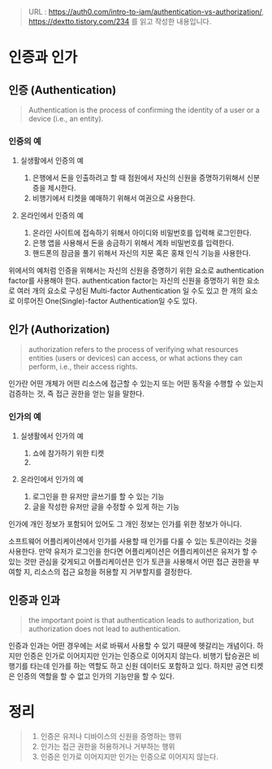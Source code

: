 > URL : https://auth0.com/intro-to-iam/authentication-vs-authorization/, https://dextto.tistory.com/234 를 읽고 작성한 내용입니다.
> 

# 인증과 인가

## 인증 (Authentication) 
> Authentication is the process of confirming the identity of a user or a device (i.e., an entity).

### 인증의 예
1. 실생활에서 인증의 예
    1. 은행에서 돈을 인출하려고 할 때 점원에서 자신의 신원을 증명하기위해서 신분증을 제시한다.
    2. 비행기에서 티켓을 예매하기 위해서 여권으로 사용한다.

1. 온라인에서 인증의 예
   1. 온라인 사이트에 접속하기 위해서 아이디와 비밀번호를 입력해 로그인한다.
   2. 은행 앱을 사용해서 돈을 송금하기 위해서 계좌 비밀번호를 입력한다.
   3. 핸드폰의 잠금을 풀기 위해서 자신의 지문 혹은 홍채 인식 기능을 사용한다.

위에서의 예처럼 인증을 위해서는 자신의 신원을 증명하기 위한 요소로 authentication factor를 사용해야 한다.
authentication factor는 자신의 신원을 증명하기 위한 요소로 여러 개의 요소로 구성된 Multi-factor Authentication 일 수도 있고
한 개의 요소로 이루어진 One(Single)-factor Authentication일 수도 있다.


## 인가 (Authorization)
> authorization refers to the process of verifying what resources entities (users or devices) can access, or what actions they can perform, i.e., their access rights. 
> 

인가란 어떤 개체가 어떤 리소스에 접근할 수 있는지 또는 어떤 동작을 수행할 수 있는지 검증하는 것, 즉 접근 권한을 얻는 일을 말한다.

### 인가의 예
1. 실생활에서 인가의 예
   1. 쇼에 참가하기 위한 티켓
   2. 

2. 온라인에서 인가의 예
   1. 로그인을 한 유저만 글쓰기를 할 수 있는 기능
   2. 글을 작성한 유저만 글을 수정할 수 있게 하는 기능

인가에 개인 정보가 포함되어 있어도 그 개인 정보는 인가를 위한 정보가 아니다.

소프트웨어 어플리케이션에서 인가를 사용할 때 인가를 다룰 수 있는 토큰이라는 것을 사용한다. 
만약 유저가 로그인을 한다면 어플리케이션은 어플리케이션은 유저가 할 수 있는 것만 관심을 갖게되고 어플리케이션은 인가 토큰을 
사용해서 어떤 접근 권한을 부여할 지, 리소스의 접근 요청을 허용할 지 거부할지를 결정한다.

## 인증과 인과
> the important point is that authentication leads to authorization, but authorization does not lead to authentication.
>

인증과 인과는 어떤 경우에는 서로 바꿔서 사용할 수 있기 때문에 헷갈리는 개념이다.
하지만 인증은 인가로 이어지지만 인가는 인증으로 이어지지 않는다. 비행기 탑승권은 비행기를 타는데 인가를 하는 역할도 하고 신원
데이터도 포함하고 있다. 하지만 공연 티켓은 인증의 역할을 할 수 없고 인가의 기능만을 할 수 있다.

# 정리
> 1. 인증은 유저나 디바이스의 신원을 증명하는 행위
> 2. 인가는 접근 권한을 허용하거나 거부하는 행위
> 3. 인증은 인가로 이어지지만 인가는 인증으로 이어지지 않는다.
